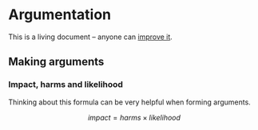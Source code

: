 # Argumentation
This is a living document – anyone can [improve it](https://github.com/d3bate/d3bate/tree/master/docs).
## Making arguments
### Impact, harms and likelihood
Thinking about this formula can be very helpful when forming arguments.

$$
impact = harms \times likelihood
$$

